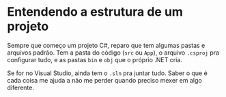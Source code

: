 # Entendendo a estrutura de um projeto

Sempre que começo um projeto C#, reparo que tem algumas pastas e arquivos padrão. Tem a pasta do código (`src` ou `App`), o arquivo `.csproj` pra configurar tudo, e as pastas `bin` e `obj` que o próprio .NET cria.

Se for no Visual Studio, ainda tem o `.sln` pra juntar tudo. Saber o que é cada coisa me ajuda a não me perder quando preciso mexer em algo diferente.
